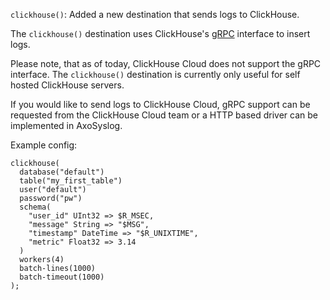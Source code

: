 `clickhouse()`: Added a new destination that sends logs to ClickHouse.

The `clickhouse()` destination uses ClickHouse's [gRPC](https://clickhouse.com/docs/en/interfaces/grpc)
interface to insert logs.

Please note, that as of today, ClickHouse Cloud does not support
the gRPC interface. The `clickhouse()` destination is currently
only useful for self hosted ClickHouse servers.

If you would like to send logs to ClickHouse Cloud, gRPC support
can be requested from the ClickHouse Cloud team or a HTTP based
driver can be implemented in AxoSyslog.

Example config:
```
clickhouse(
  database("default")
  table("my_first_table")
  user("default")
  password("pw")
  schema(
    "user_id" UInt32 => $R_MSEC,
    "message" String => "$MSG",
    "timestamp" DateTime => "$R_UNIXTIME",
    "metric" Float32 => 3.14
  )
  workers(4)
  batch-lines(1000)
  batch-timeout(1000)
);
```
